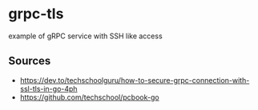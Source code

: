 # grpc-tls
example of gRPC service with SSH like access

## Sources
- https://dev.to/techschoolguru/how-to-secure-grpc-connection-with-ssl-tls-in-go-4ph
- https://github.com/techschool/pcbook-go
